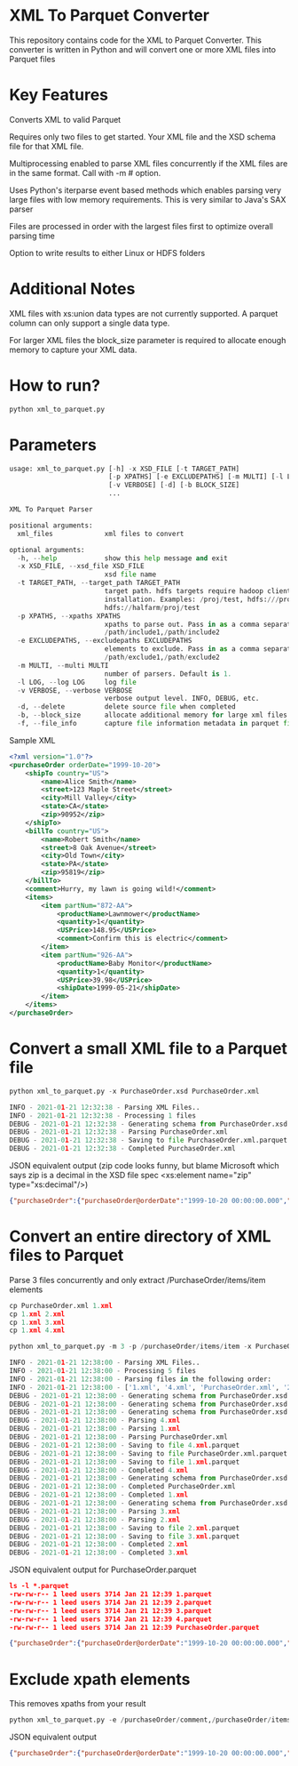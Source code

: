 # **XML To Parquet Converter**

This repository contains code for the XML to Parquet Converter.
This converter is written in Python and will convert one or more XML files into Parquet files

# Key Features

Converts XML to valid Parquet 

Requires only two files to get started. Your XML file and the XSD schema file for that XML file.

Multiprocessing enabled to parse XML files concurrently if the XML files are in the same format. Call with -m # option.

Uses Python's iterparse event based methods which enables parsing very large files with low memory requirements. This is very similar to Java's SAX parser

Files are processed in order with the largest files first to optimize overall parsing time

Option to write results to either Linux or HDFS folders

# Additional Notes

XML files with xs:union data types are not currently supported. A parquet column can only support a single data type.

For larger XML files the block_size parameter is required to allocate enough memory to capture your XML data.

# How to run?
```python
python xml_to_parquet.py
```

# Parameters
```python
usage: xml_to_parquet.py [-h] -x XSD_FILE [-t TARGET_PATH]
                         [-p XPATHS] [-e EXCLUDEPATHS] [-m MULTI] [-l LOG]
                         [-v VERBOSE] [-d] [-b BLOCK_SIZE]
                         ...

XML To Parquet Parser

positional arguments:
  xml_files             xml files to convert

optional arguments:
  -h, --help            show this help message and exit
  -x XSD_FILE, --xsd_file XSD_FILE
                        xsd file name
  -t TARGET_PATH, --target_path TARGET_PATH
                        target path. hdfs targets require hadoop client
                        installation. Examples: /proj/test, hdfs:///proj/test,
                        hdfs://halfarm/proj/test
  -p XPATHS, --xpaths XPATHS
                        xpaths to parse out. Pass in as a comma separated string.
                        /path/include1,/path/include2
  -e EXCLUDEPATHS, --excludepaths EXCLUDEPATHS
                        elements to exclude. Pass in as a comma separated string.
                        /path/exclude1,/path/exclude2
  -m MULTI, --multi MULTI
                        number of parsers. Default is 1.
  -l LOG, --log LOG     log file
  -v VERBOSE, --verbose VERBOSE
                        verbose output level. INFO, DEBUG, etc.
  -d, --delete          delete source file when completed
  -b, --block_size      allocate additional memory for large xml files in bytes
  -f, --file_info       capture file information metadata in parquet file


```

Sample XML
```xml
<?xml version="1.0"?>
<purchaseOrder orderDate="1999-10-20">
    <shipTo country="US">
        <name>Alice Smith</name>
        <street>123 Maple Street</street>
        <city>Mill Valley</city>
        <state>CA</state>
        <zip>90952</zip>
    </shipTo>
    <billTo country="US">
        <name>Robert Smith</name>
        <street>8 Oak Avenue</street>
        <city>Old Town</city>
        <state>PA</state>
        <zip>95819</zip>
    </billTo>
    <comment>Hurry, my lawn is going wild!</comment>
    <items>
        <item partNum="872-AA">
            <productName>Lawnmower</productName>
            <quantity>1</quantity>
            <USPrice>148.95</USPrice>
            <comment>Confirm this is electric</comment>
        </item>
        <item partNum="926-AA">
            <productName>Baby Monitor</productName>
            <quantity>1</quantity>
            <USPrice>39.98</USPrice>
            <shipDate>1999-05-21</shipDate>
        </item>
    </items>
</purchaseOrder>
```

# Convert a small XML file to a Parquet file
```python
python xml_to_parquet.py -x PurchaseOrder.xsd PurchaseOrder.xml

INFO - 2021-01-21 12:32:38 - Parsing XML Files..
INFO - 2021-01-21 12:32:38 - Processing 1 files
DEBUG - 2021-01-21 12:32:38 - Generating schema from PurchaseOrder.xsd
DEBUG - 2021-01-21 12:32:38 - Parsing PurchaseOrder.xml
DEBUG - 2021-01-21 12:32:38 - Saving to file PurchaseOrder.xml.parquet
DEBUG - 2021-01-21 12:32:38 - Completed PurchaseOrder.xml
```

JSON equivalent output
(zip code looks funny, but blame Microsoft which says zip is a decimal in the XSD file spec <xs:element name="zip" type="xs:decimal"/>)
```json
{"purchaseOrder":{"purchaseOrder@orderDate":"1999-10-20 00:00:00.000","shipTo":{"shipTo@country":"US","name":"Alice Smith","street":"123 Maple Street","city":"Mill Valley","state":"CA","zip":90952.0},"billTo":{"billTo@country":"US","name":"Robert Smith","street":"8 Oak Avenue","city":"Old Town","state":"PA","zip":95819.0},"comment":"Hurry, my lawn is going wild!","items":{"item":[{"item@partNum":"872-AA","productName":"Lawnmower","quantity":1,"USPrice":148.95,"comment":"Confirm this is electric","shipDate":null},{"item@partNum":"926-AA","productName":"Baby Monitor","quantity":1,"USPrice":39.98,"comment":null,"shipDate":"1999-05-21 00:00:00.000"}]}}}
```

# Convert an entire directory of XML files to Parquet
Parse 3 files concurrently and only extract /PurchaseOrder/items/item elements
```python
cp PurchaseOrder.xml 1.xml
cp 1.xml 2.xml
cp 1.xml 3.xml
cp 1.xml 4.xml

python xml_to_parquet.py -m 3 -p /purchaseOrder/items/item -x PurchaseOrder.xsd *.xml

INFO - 2021-01-21 12:38:00 - Parsing XML Files..
INFO - 2021-01-21 12:38:00 - Processing 5 files
INFO - 2021-01-21 12:38:00 - Parsing files in the following order:
INFO - 2021-01-21 12:38:00 - ['1.xml', '4.xml', 'PurchaseOrder.xml', '2.xml', '3.xml']
DEBUG - 2021-01-21 12:38:00 - Generating schema from PurchaseOrder.xsd
DEBUG - 2021-01-21 12:38:00 - Generating schema from PurchaseOrder.xsd
DEBUG - 2021-01-21 12:38:00 - Generating schema from PurchaseOrder.xsd
DEBUG - 2021-01-21 12:38:00 - Parsing 4.xml
DEBUG - 2021-01-21 12:38:00 - Parsing 1.xml
DEBUG - 2021-01-21 12:38:00 - Parsing PurchaseOrder.xml
DEBUG - 2021-01-21 12:38:00 - Saving to file 4.xml.parquet
DEBUG - 2021-01-21 12:38:00 - Saving to file PurchaseOrder.xml.parquet
DEBUG - 2021-01-21 12:38:00 - Saving to file 1.xml.parquet
DEBUG - 2021-01-21 12:38:00 - Completed 4.xml
DEBUG - 2021-01-21 12:38:00 - Generating schema from PurchaseOrder.xsd
DEBUG - 2021-01-21 12:38:00 - Completed PurchaseOrder.xml
DEBUG - 2021-01-21 12:38:00 - Completed 1.xml
DEBUG - 2021-01-21 12:38:00 - Generating schema from PurchaseOrder.xsd
DEBUG - 2021-01-21 12:38:00 - Parsing 3.xml
DEBUG - 2021-01-21 12:38:00 - Parsing 2.xml
DEBUG - 2021-01-21 12:38:00 - Saving to file 2.xml.parquet
DEBUG - 2021-01-21 12:38:00 - Saving to file 3.xml.parquet
DEBUG - 2021-01-21 12:38:00 - Completed 2.xml
DEBUG - 2021-01-21 12:38:00 - Completed 3.xml

```
JSON equivalent output for PurchaseOrder.parquet
```json
ls -l *.parquet
-rw-rw-r-- 1 leed users 3714 Jan 21 12:39 1.parquet
-rw-rw-r-- 1 leed users 3714 Jan 21 12:39 2.parquet
-rw-rw-r-- 1 leed users 3714 Jan 21 12:39 3.parquet
-rw-rw-r-- 1 leed users 3714 Jan 21 12:39 4.parquet
-rw-rw-r-- 1 leed users 3714 Jan 21 12:39 PurchaseOrder.parquet

{"purchaseOrder":{"purchaseOrder@orderDate":"1999-10-20 00:00:00.000","items":{"item":[{"item@partNum":"872-AA","productName":"Lawnmower","quantity":1,"USPrice":148.95,"comment":"Confirm this is electric","shipDate":null},{"item@partNum":"926-AA","productName":"Baby Monitor","quantity":1,"USPrice":39.98,"comment":null,"shipDate":"1999-05-21 00:00:00.000"}]}}}
```

# Exclude xpath elements
This removes xpaths from your result
```python
python xml_to_parquet.py -e /purchaseOrder/comment,/purchaseOrder/items -x PurchaseOrder.xsd PurchaseOrder.xml
```
JSON equivalent output
```json
{"purchaseOrder":{"purchaseOrder@orderDate":"1999-10-20 00:00:00.000","shipTo":{"shipTo@country":"US","name":"Alice Smith","street":"123 Maple Street","city":"Mill Valley","state":"CA","zip":90952.0},"billTo":{"billTo@country":"US","name":"Robert Smith","street":"8 Oak Avenue","city":"Old Town","state":"PA","zip":95819.0}}}
```
